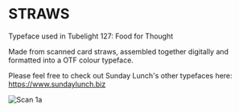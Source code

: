 # STRAWS
Typeface used in Tubelight 127: Food for Thought

Made from scanned card straws, assembled together digitally and formatted into a OTF colour typeface.

Please feel free to check out Sunday Lunch's other typefaces here: https://www.sundaylunch.biz

![Scan 1a](https://github.com/sunday-lunch/STRAWS/assets/173478542/f80ad49d-9464-414e-9e5f-bf04d3b1e1f8)
